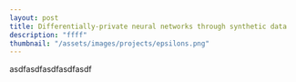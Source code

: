 ```yaml
---
layout: post
title: Differentially-private neural networks through synthetic data
description: "ffff"
thumbnail: "/assets/images/projects/epsilons.png"
---
```


asdfasdfasdfasdfasdf
 
